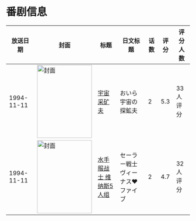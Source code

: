 # 番剧信息

|放送日期|封面|标题|日文标题|话数|评分|评分人数|
|---|---|---|---|---|---|---|
|1994-11-11|<img src="//lain.bgm.tv/pic/cover/c/12/8e/61700_oY364.jpg" alt="封面" style="width:150px;height:200px;object-fit:cover;">|[宇宙采矿夫](https://bangumi.tv/subject/61700)|おいら宇宙の探鉱夫|2|5.3|33人评分|
|1994-11-11|<img src="/img/no_icon_subject.png" alt="封面" style="width:150px;height:200px;object-fit:cover;">|[水手服战士 维纳斯5人组](https://bangumi.tv/subject/67982)|セーラー戦士 ヴィーナス♥ファイブ|2|4.7|32人评分|
